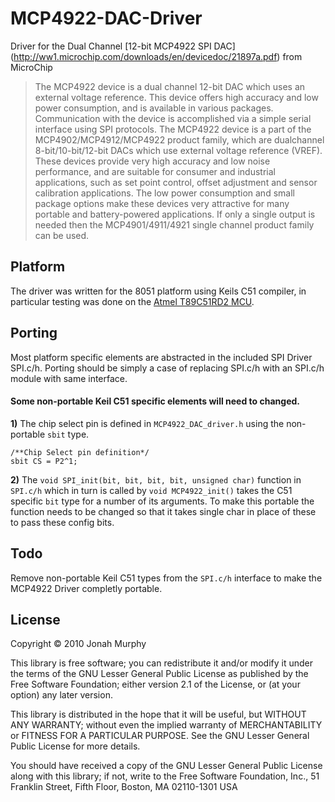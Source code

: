 MCP4922-DAC-Driver
==================

Driver for the Dual Channel [12-bit MCP4922 SPI DAC] (http://ww1.microchip.com/downloads/en/devicedoc/21897a.pdf) from MicroChip

>The MCP4922 device is a dual channel 12-bit DAC which uses an external voltage reference.
>This device offers high accuracy and low power consumption, and is available in various packages. 
>Communication with the device is accomplished via a simple serial interface using SPI protocols.
>The MCP4922 device is a part of the MCP4902/MCP4912/MCP4922 product family, which are dualchannel 8-bit/10-bit/12-bit DACs which use external voltage reference (VREF).
>These devices provide very high accuracy and low noise performance, and are suitable for consumer and industrial applications, such as set point control,
>offset adjustment and sensor calibration applications.
>The low power consumption and small package options make these devices very attractive for many portable and battery-powered applications.
>If only a single output is needed then the MCP4901/4911/4921 single channel product family can be used.

Platform
--------

The driver was written for the 8051 platform using Keils C51 compiler, in particular testing was done on 
the [Atmel T89C51RD2 MCU](http://www.atmel.com/Images/doc4243.pdf).

Porting
-------

Most platform specific elements are abstracted in the included SPI Driver SPI.c/h.
Porting should be simply a case of replacing SPI.c/h with an SPI.c/h module with same interface.

#### Some non-portable Keil C51 specific elements will need to changed.

**1)**
The chip select pin is defined in `MCP4922_DAC_driver.h` using the non-portable `sbit` type.
`````````````````
/**Chip Select pin definition*/
sbit CS = P2^1;
``````````````````

**2)**
The `void SPI_init(bit, bit, bit, bit, unsigned char)`
function in `SPI.c/h` which in turn is called by `void MCP4922_init()` takes the C51 specific  `bit` type for a number of its arguments.
To make this portable the function needs to be changed so that it takes single char in place of these to pass these config bits.

Todo
----

Remove non-portable Keil C51 types from the `SPI.c/h` interface to make the MCP4922 Driver completly portable.


License
-------
Copyright © 2010 Jonah Murphy

This library is free software; you can redistribute it and/or modify it under the terms of the GNU Lesser General Public License as published by the Free Software Foundation; either version 2.1 of the License, or (at your option) any later version.

This library is distributed in the hope that it will be useful, but WITHOUT ANY WARRANTY; without even the implied warranty of MERCHANTABILITY or FITNESS FOR A PARTICULAR PURPOSE. See the GNU Lesser General Public License for more details.

You should have received a copy of the GNU Lesser General Public License along with this library; if not, write to the Free Software Foundation, Inc., 51 Franklin Street, Fifth Floor, Boston, MA 02110-1301 USA
